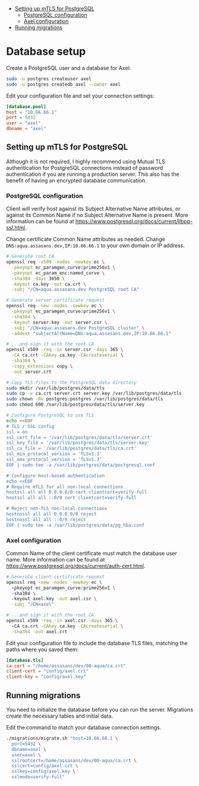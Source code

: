 <!-- TOC depthfrom:2 -->

- [Setting up mTLS for PostgreSQL](#setting-up-mtls-for-postgresql)
  - [PostgreSQL configuration](#postgresql-configuration)
  - [Axel configuration](#axel-configuration)
- [Running migrations](#running-migrations)

<!-- /TOC -->

# Database setup

Create a PostgreSQL user and a database for Axel:

```sh
sudo -u postgres createuser axel
sudo -u postgres createdb axel --owner axel
```

Edit your configuration file and set your connection settings:

```toml
[database.pool]
host = "10.66.66.1"
port = 5432
user = "axel"
dbname = "axel"
```

## Setting up mTLS for PostgreSQL

Although it is not required, I highly recommend using Mutual TLS authentication for PostgreSQL connections instead of password authentication if you are running a production server.
This also has the benefit of having an encrypted database communication.

### PostgreSQL configuration

Client will verify host against its Subject Alternative Name attributes, or against its Common Name if no Subject Alternative Name is present.
More information can be found at https://www.postgresql.org/docs/current/libpq-ssl.html.

Change certificate Common Name attributes as needed.
Change `DNS:aqua.assasans.dev,IP:10.66.66.1` to your own domain or IP address.

```sh
# Generate root CA
openssl req -x509 -nodes -newkey ec \
  -pkeyopt ec_paramgen_curve:prime256v1 \
  -pkeyopt ec_param_enc:named_curve \
  -sha384 -days 3650 \
  -keyout ca.key -out ca.crt \
  -subj "/CN=aqua.assasans.dev PostgreSQL root CA"

# Generate server certificate request
openssl req -new -nodes -newkey ec \
  -pkeyopt ec_paramgen_curve:prime256v1 \
  -sha384 \
  -keyout server.key -out server.csr \
  -subj "/CN=aqua.assasans.dev PostgreSQL cluster" \
  -addext "subjectAltName=DNS:aqua.assasans.dev,IP:10.66.66.1"

# ...and sign it with the root CA
openssl x509 -req -in server.csr -days 365 \
  -CA ca.crt -CAkey ca.key -CAcreateserial \
  -sha384 \
  -copy_extensions copy \
  -out server.crt
```

```sh
# Copy TLS files to the PostgreSQL data directory
sudo mkdir /var/lib/postgres/data/tls
sudo cp -v ca.crt server.crt server.key /var/lib/postgres/data/tls
sudo chown -Rv postgres:postgres /var/lib/postgres/data/tls
sudo chmod 600 /var/lib/postgres/data/tls/server.key

# Configure PostgreSQL to use TLS
echo <<EOF
# TLS / SSL config
ssl = on
ssl_cert_file = '/var/lib/postgres/data/tls/server.crt'
ssl_key_file = '/var/lib/postgres/data/tls/server.key'
ssl_ca_file = '/var/lib/postgres/data/tls/ca.crt'
ssl_min_protocol_version = 'TLSv1.3'
ssl_max_protocol_version = 'TLSv1.3'
EOF | sudo tee -a /var/lib/postgres/data/postgresql.conf

# Configure host-based authentication
echo <<EOF
# Require mTLS for all non-local connections
hostssl all all 0.0.0.0/0 cert clientcert=verify-full
hostssl all all ::0/0 cert clientcert=verify-full

# Reject non-TLS non-local connections
hostnossl all all 0.0.0.0/0 reject
hostnossl all all ::0/0 reject
EOF | sudo tee -a /var/lib/postgres/data/pg_hba.conf
```

### Axel configuration

Common Name of the client certificate must match the database user name.
More information can be found at https://www.postgresql.org/docs/current/auth-cert.html.

```sh
# Generate client certificate request
openssl req -new -nodes -newkey ec \              
  -pkeyopt ec_paramgen_curve:prime256v1 \                               
  -sha384 \              
  -keyout axel.key -out axel.csr \
  -subj "/CN=axel"

# ...and sign it with the root CA
openssl x509 -req -in axel.csr -days 365 \      
  -CA ca.crt -CAkey ca.key -CAcreateserial \
  -sha384 -out axel.crt
```

Edit your configuration file to include the database TLS files, matching the paths where you saved them:

```toml
[database.tls]
ca-cert = "/home/assasans/dev/00-aqua/ca.crt"
client-cert = "config/axel.crt"
client-key = "config/axel.key"
```

## Running migrations

You need to initialize the database before you can run the server.
Migrations create the necessary tables and initial data.

Edit the command to match your database connection settings.

```sh
./migrations/migrate.sh "host=10.66.66.1 \
  port=5432 \
  dbname=axel \
  user=axel \
  sslrootcert=/home/assasans/dev/00-aqua/ca.crt \
  sslcert=config/axel.crt \
  sslkey=config/axel.key \
  sslmode=verify-full"
```
